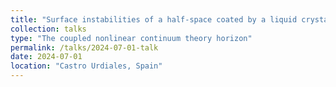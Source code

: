 ```yaml
---
title: "Surface instabilities of a half-space coated by a liquid crystal elastomer film"
collection: talks
type: "The coupled nonlinear continuum theory horizon"
permalink: /talks/2024-07-01-talk
date: 2024-07-01
location: "Castro Urdiales, Spain"
---
```

